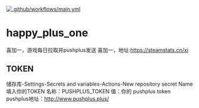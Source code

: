 [![.github/workflows/main.yml](https://github.com/zGitzp/happy_plus_one/actions/workflows/main.yml/badge.svg)](https://github.com/zGitzp/happy_plus_one/actions/workflows/main.yml)
# happy_plus_one
喜加一，游戏每日拉取并pushplus发送
喜加一，地址:https://steamstats.cn/xi
## TOKEN
储存库-Settings-Secrets and variables-Actions-New repository secret Name填入你的TOKEN
名称：PUSHPLUS_TOKEN
值：你的 pushplus token
pushplus地址：http://www.pushplus.plus/


